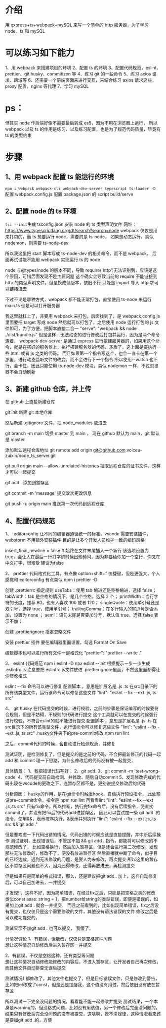 # 介绍

用 express+ts+webpack+mySQL 来写一个简单的 http 服务器，为了学习 node、ts 和 mySQL

# 可以练习如下能力

1、用 webpack 来搭建项目的环境
2、配置 ts 的环境
3、配置代码规范，eslint、prettier、git husky、commitizen 等
4、练习 git 的一些命令
5、练习 axios 请求、跨域等
6、还需要一个前端页面来进行交互，来结合练习 axios 请求这些，proxy 配置，nginx 等代理
7、学习 mySQL

# ps：

但其实 node 作后端好像不需要最后转成 es5，因为不用在浏览器上运行，
所以 webpack 以及 ts 的作用是练习、以及练习配置，也是为了规范代码质量，毕竟有 ts 的类型约束

# 步骤

## 1、用 webpack 配置 ts 能运行的环境

`npm i webpack webpack-cli webpack-dev-server typescript ts-loader -D`
配置 webpack.config.js
配置 package.json 的 script build/serve

## 2、配置 node 的 ts 环境

`tsc --init`生成 tsconfig.json
安装 node 的 ts 类型声明文件 网址： https://www.typescriptlang.org/dt/search?search=node
webpack 仅仅是用来打包的，而 ts 想要运行 node，需要的是 ts-node，
如果想动态运行，类似 nodemon，则需要 ts-node-dev

所以我这里把 start 脚本写成 ts-node-dev 的相关命令，而不是 webpack，
后面再试试能不能用 webpack 实现运行 ts 的 node

node 与@types/node 的版本不同，导致 require('http')无法识别到，应该是这个原因，可惜后面发现不是主要问题
这个确实会导致当前的 require 不能链接到 http 的类型声明文件，但是换成低版本，依旧不行
只能是 import 导入 http 才可以链接进去

不过不论是哪种方式，webpack 都不能正常打包，直接使用 ts-node 来运行 main.ts 倒是可以打开服务器

我这里就杠上了，非要用 webpack 来打包，后面找到了，是 webpack.config.js 里面要把 target 写成 node
然后就可以打包了，之后使用 node 运行打包的 js 文件即可，为了方便，把脚本直接二合一
"serve": "webpack && node ./dist/bundle.js"
但是这样，无法动态的进行修改后打包并运行，因为是两个命令连着，
webpack-dev-server 是通过 express 进行搭建服务器的，如果用这个命令，就是在搭好的服务器上，执行搭建服务器的代码，矛盾了，这上面是要执行一些 html 或者 js 之类的代码，
而且如果第一个指令写这个，也会一直卡在第一个那里，进行动态监听文件的改变，而不会进行下一个指令
所以使用--watch 也不行，会卡住，因此只能使用 ts-node-dev 模块，类似 nodemon 一样，不过浏览器不会自动刷新

## 3、新建 github 仓库，并上传

在 github 上直接新建仓库

git init 新建 git 本地仓库

然后新建 .gitignore 文件，把 node_modules 放进去

git branch -m main 切换 master 到 main ， 现在 github 默认为 main，git 默认是 master

添加默认远程仓库地址
git remote add origin git@github.com:voiceu-zuixin/node_ts_server.git

git pull origin main --allow-unrelated-histories 拉取远程仓库的证书文件，这样才可以一起提交

git add . 添加到暂存区

git commit -m 'message' 提交改次更改信息

git push -u origin main 推送第一次代码到远程仓库

## 4、配置代码规范

1、 .editorconfig 让不同的编辑器遵循统一的标准，vscode 需要安装插件，webstorm 不用额外安装插件
目的是让多个开发人员维护一致的编码风格

insert_final_newline = false # 始终在文件末尾插入一个新行
该选项设置为true，会让人在最后一行打字的时候出现频闪，因为非要给你加一个空行，你又在中文打字，很难受
建议为false

2、 prettier 代码格式化工具，有点像 option+shift+f 快捷键，但是更强大，个人感觉和 editorconfig 有点类似
npm i prettier -D

创建 .prettierrc 指定规则
useTabs：使用 tab 缩进还是空格缩进，选择 false；
tabWidth：tab 是空格的情况下，是几个空格，选择 2 个；
printWidth：当行字符的长度，推荐 80，也有人喜欢 100 或者 120；
singleQuote：使用单引号还是双引号，选择 true，使用单引号；
trailingComma：在多行输入的尾逗号是否添加，设置为 none ；
semi：语句末尾是否要加分号，默认值 true，选择 false 表示不加；

创建 .prettierignore 指定忽略文件

安装 prettier 插件
要在编辑器里面设置，勾选 Format On Save

编辑脚本也可以进行所有文件一键格式化
"prettier": "prettier --write ."

3、 eslint 代码规范
npm i eslint -D
npx eslint --init 根据提示一步一步生成 .eslintrc.js
注意要把.eslintrc.js文件放进 .prettierignore里面，不然这里面都得让你修改格式

eslint --fix 命令可以进行修复
配置脚本 ，意思是扩展名是  .js .ts 在src目录下的所有该类型文件，运行该命令可以修复这些文件
"lint": "eslint --fix --ext .js,.ts src"

4、 git husky
在代码提交的时候，进行校验，之前的步骤是保证编写的时候要符合规则，但是不妨碍，不规则的代码进行提交
这个工具就可以在提交的时候强行进行校验，不符合eslint的就不能进行提交
配置脚本 ，意思是扩展名是  .js .ts 在src目录下的所有该类型文件，运行该命令可以修复这些文件
"lint": "eslint --fix --ext .js,.ts src"
.husky文件夹下的pre-commit修改 npm run lint

之后，commit代码的时候，会自动进行检测规范，并修复

测试证明，是检测修复了，但是提交的是之前的代码，不会把最新修正的代码一起add 和 commit
理一下思路，为什么修改后的代码没有被一起提交，

具体情景：
1、我把错误代码写好；
2、git add.
3、git commit -m 'test-wrong-code'
4、代码提交前自动检测、并修改、随后自动commit
5、发现修改完成的代码出现在vscode的更改之下，连暂存区都不是，更别说提交修改后的代码

分析原因：
husky的作用，是在git命令时触发hook，自动执行预设指令，
此处预设pre-commit命令，指令是 npm run lint
再看看lint  "lint": "eslint --fix --ext .js,.ts src"
只有fix命令，所以推断，执行完fix命令后，没有后续指令，便直接commit了，并没有把fix后的代码add进暂存区，
因此可以尝试加一条 git add .的指令，使用&&，表示按序执行，&表示并列执行
"lint": "eslint --fix --ext .js,.ts src && git add ."

但是要考虑一下代码出错的情况，代码出错的时候应该是直接提醒，并中断后续操作
测试证明，出现错误后，不管加不加 && git add . 指令，都能将可以修改的不规范修改了，
比如空格换行，然后加入暂存区，但是还会进行第二次修改，发现那些无法修改的，修改不了，便没有放进暂存区
然后直接就中断了命令，似乎目的已经达成，遇到无法修改的问题，是要人为来修改，再次提交
所以这里的暂存区不暂存区问题也不大，因为还得修改，还得再放进去，再检测提交

但是如果只是简单的格式错误，那么，还是建议把git add . 加上，这样自动修复后，可以自己加进去，一并提交

才发现‼️，这样不好，因为简单错误，在经过fix之后，只能是把空格之类的修改
类似const aaas: string = 1，把number给string的类型错误，即便是错误的，如果加上git add .
就会一并提交，
而且之前看到的，比如出现简单错误，fix之后没有提交，也仅仅只是这个需要修改的文件，其他没有语法错误的文件
修改之后是可以成功提交的，

测试显示不加git add . 也可以提交， 我傻了，

分情况讨论
1、有错误，但能改，仅仅只是空格这种问题     
          想让这种情况自动修改后进入暂存区一并提交

2、有错误，不仅是空格这种，还有类型等问题    
          想让这种情况自动修改能修改的内容后，不进入暂存区，让开发者自己再次修改，而其他文件自动排查无误后提交

测试情况1
  都修改了，其他文件也提交了，但是目标错误文件，只是修改到警告，比如把let改成了const，但是还是提醒我，这个值没有用过，然后依旧没有放在暂存区

  所以测试一下完全没问题的情况，看看能不能一起修改并提交
  测试结果，一个本身是warning的，但没格式问题，比如没有用该值，另一个修改后完全没问题的，结果只有修改后完全没问题的没有被提交，这啥啊，摸不清规律，这种情况看来还是要加git add .的，方便

  